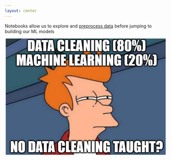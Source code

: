 ```yaml
---
layout: center
---
```


Notebooks allow us to explore and [preprocess data][1] before jumping to building our ML models

<img alt="cleaning" src="/images/preprocessing.png" />

[1]: https://blog.koverhoop.com/data-cleaning-and-pre-processing-in-python-b28eea7ac045